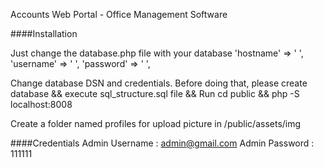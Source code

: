 Accounts Web Portal - Office Management Software

####Installation

Just change the database.php file with your database
    	'hostname' => ' ',
	'username' => ' ',
	'password' => ' ',
    
Change database DSN and credentials. Before doing that, please create database && execute sql_structure.sql file &&
Run cd public && php -S localhost:8008


Create a folder named profiles for upload picture in /public/assets/img 


####Credentials
Admin Username : admin@gmail.com
Admin Password : 111111


